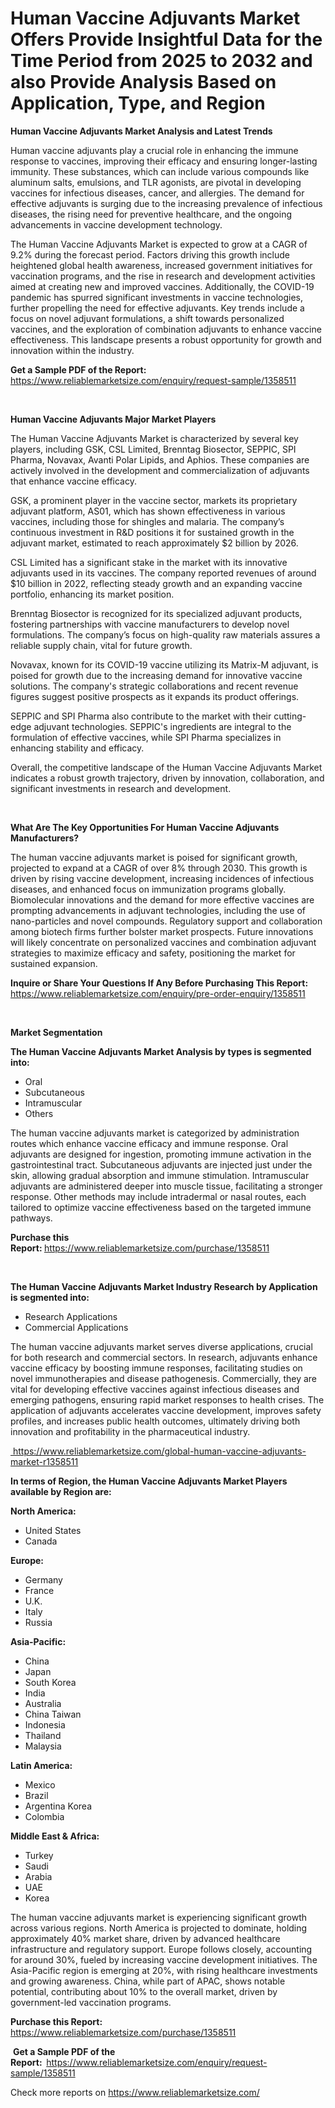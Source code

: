 <p><h1>Human Vaccine Adjuvants Market Offers Provide Insightful Data for the Time Period from 2025 to 2032 and also Provide Analysis Based on Application, Type, and Region</h1></p><p><strong>Human Vaccine Adjuvants Market Analysis and Latest Trends</strong></p>
<p><p>Human vaccine adjuvants play a crucial role in enhancing the immune response to vaccines, improving their efficacy and ensuring longer-lasting immunity. These substances, which can include various compounds like aluminum salts, emulsions, and TLR agonists, are pivotal in developing vaccines for infectious diseases, cancer, and allergies. The demand for effective adjuvants is surging due to the increasing prevalence of infectious diseases, the rising need for preventive healthcare, and the ongoing advancements in vaccine development technology.</p><p>The Human Vaccine Adjuvants Market is expected to grow at a CAGR of 9.2% during the forecast period. Factors driving this growth include heightened global health awareness, increased government initiatives for vaccination programs, and the rise in research and development activities aimed at creating new and improved vaccines. Additionally, the COVID-19 pandemic has spurred significant investments in vaccine technologies, further propelling the need for effective adjuvants. Key trends include a focus on novel adjuvant formulations, a shift towards personalized vaccines, and the exploration of combination adjuvants to enhance vaccine effectiveness. This landscape presents a robust opportunity for growth and innovation within the industry.</p></p>
<p><strong>Get a Sample PDF of the Report:&nbsp;</strong> <a href="https://www.reliablemarketsize.com/enquiry/request-sample/1358511?utm_campaign=3512&utm_medium=2&utm_source=Github&utm_content=ia&utm_term=22032025&utm_id=human-vaccine-adjuvants">https://www.reliablemarketsize.com/enquiry/request-sample/1358511</a></p>
<p>&nbsp;</p>
<p><strong>Human Vaccine Adjuvants Major Market Players</strong></p>
<p><p>The Human Vaccine Adjuvants Market is characterized by several key players, including GSK, CSL Limited, Brenntag Biosector, SEPPIC, SPI Pharma, Novavax, Avanti Polar Lipids, and Aphios. These companies are actively involved in the development and commercialization of adjuvants that enhance vaccine efficacy.</p><p>GSK, a prominent player in the vaccine sector, markets its proprietary adjuvant platform, AS01, which has shown effectiveness in various vaccines, including those for shingles and malaria. The company’s continuous investment in R&D positions it for sustained growth in the adjuvant market, estimated to reach approximately $2 billion by 2026.</p><p>CSL Limited has a significant stake in the market with its innovative adjuvants used in its vaccines. The company reported revenues of around $10 billion in 2022, reflecting steady growth and an expanding vaccine portfolio, enhancing its market position.</p><p>Brenntag Biosector is recognized for its specialized adjuvant products, fostering partnerships with vaccine manufacturers to develop novel formulations. The company’s focus on high-quality raw materials assures a reliable supply chain, vital for future growth.</p><p>Novavax, known for its COVID-19 vaccine utilizing its Matrix-M adjuvant, is poised for growth due to the increasing demand for innovative vaccine solutions. The company's strategic collaborations and recent revenue figures suggest positive prospects as it expands its product offerings.</p><p>SEPPIC and SPI Pharma also contribute to the market with their cutting-edge adjuvant technologies. SEPPIC's ingredients are integral to the formulation of effective vaccines, while SPI Pharma specializes in enhancing stability and efficacy.</p><p>Overall, the competitive landscape of the Human Vaccine Adjuvants Market indicates a robust growth trajectory, driven by innovation, collaboration, and significant investments in research and development.</p></p>
<p>&nbsp;</p>
<p><strong>What Are The Key Opportunities For Human Vaccine Adjuvants Manufacturers?</strong></p>
<p><p>The human vaccine adjuvants market is poised for significant growth, projected to expand at a CAGR of over 8% through 2030. This growth is driven by rising vaccine development, increasing incidences of infectious diseases, and enhanced focus on immunization programs globally. Biomolecular innovations and the demand for more effective vaccines are prompting advancements in adjuvant technologies, including the use of nano-particles and novel compounds. Regulatory support and collaboration among biotech firms further bolster market prospects. Future innovations will likely concentrate on personalized vaccines and combination adjuvant strategies to maximize efficacy and safety, positioning the market for sustained expansion.</p></p>
<p><strong>Inquire or Share Your Questions If Any Before Purchasing This Report:</strong> <a href="https://www.reliablemarketsize.com/enquiry/pre-order-enquiry/1358511?utm_campaign=3512&utm_medium=2&utm_source=Github&utm_content=ia&utm_term=22032025&utm_id=human-vaccine-adjuvants">https://www.reliablemarketsize.com/enquiry/pre-order-enquiry/1358511</a></p>
<p>&nbsp;</p>
<p><strong>Market Segmentation</strong></p>
<p><strong>The Human Vaccine Adjuvants Market Analysis by types is segmented into:</strong></p>
<p><ul><li>Oral</li><li>Subcutaneous</li><li>Intramuscular</li><li>Others</li></ul></p>
<p><p>The human vaccine adjuvants market is categorized by administration routes which enhance vaccine efficacy and immune response. Oral adjuvants are designed for ingestion, promoting immune activation in the gastrointestinal tract. Subcutaneous adjuvants are injected just under the skin, allowing gradual absorption and immune stimulation. Intramuscular adjuvants are administered deeper into muscle tissue, facilitating a stronger response. Other methods may include intradermal or nasal routes, each tailored to optimize vaccine effectiveness based on the targeted immune pathways.</p></p>
<p><strong>Purchase this Report:&nbsp;</strong><a href="https://www.reliablemarketsize.com/purchase/1358511?utm_campaign=3512&utm_medium=2&utm_source=Github&utm_content=ia&utm_term=22032025&utm_id=human-vaccine-adjuvants">https://www.reliablemarketsize.com/purchase/1358511</a></p>
<p>&nbsp;</p>
<p><strong>The Human Vaccine Adjuvants Market Industry Research by Application is segmented into:</strong></p>
<p><ul><li>Research Applications</li><li>Commercial Applications</li></ul></p>
<p><p>The human vaccine adjuvants market serves diverse applications, crucial for both research and commercial sectors. In research, adjuvants enhance vaccine efficacy by boosting immune responses, facilitating studies on novel immunotherapies and disease pathogenesis. Commercially, they are vital for developing effective vaccines against infectious diseases and emerging pathogens, ensuring rapid market responses to health crises. The application of adjuvants accelerates vaccine development, improves safety profiles, and increases public health outcomes, ultimately driving both innovation and profitability in the pharmaceutical industry.</p></p>
<p><a href="https://www.reliablemarketsize.com/global-human-vaccine-adjuvants-market-r1358511?utm_campaign=3512&utm_medium=2&utm_source=Github&utm_content=ia&utm_term=22032025&utm_id=human-vaccine-adjuvants">&nbsp;https://www.reliablemarketsize.com/global-human-vaccine-adjuvants-market-r1358511</a></p>
<p><strong>In terms of Region, the Human Vaccine Adjuvants Market Players available by Region are:</strong></p>
<p>
    <p> <strong> North America: </strong>
        <ul>
            <li>United States</li>
            <li>Canada</li>
        </ul>
        </p> 
    <p> <strong> Europe: </strong>
        <ul>
            <li>Germany</li>
            <li>France</li>
            <li>U.K.</li>
            <li>Italy</li>
            <li>Russia</li>
        </ul>
        </p> 
    <p> <strong> Asia-Pacific: </strong>
        <ul>
            <li>China</li>
            <li>Japan</li>
            <li>South Korea</li>
            <li>India</li>
            <li>Australia</li>
            <li>China Taiwan</li>
            <li>Indonesia</li>
            <li>Thailand</li>
            <li>Malaysia</li>
        </ul>
        </p> 
    <p> <strong> Latin America: </strong>
        <ul>
            <li>Mexico</li>
            <li>Brazil</li>
            <li>Argentina Korea</li>
            <li>Colombia</li>
        </ul>
        </p> 
    <p> <strong> Middle East & Africa: </strong>
        <ul>
            <li>Turkey</li>
            <li>Saudi</li>
            <li>Arabia</li>
            <li>UAE</li>
            <li>Korea</li>
        </ul>
    </p>
    </p>
<p><p>The human vaccine adjuvants market is experiencing significant growth across various regions. North America is projected to dominate, holding approximately 40% market share, driven by advanced healthcare infrastructure and regulatory support. Europe follows closely, accounting for around 30%, fueled by increasing vaccine development initiatives. The Asia-Pacific region is emerging at 20%, with rising healthcare investments and growing awareness. China, while part of APAC, shows notable potential, contributing about 10% to the overall market, driven by government-led vaccination programs.</p></p>
<p><strong>Purchase this Report: </strong><a href="https://www.reliablemarketsize.com/purchase/1358511?utm_campaign=3512&utm_medium=2&utm_source=Github&utm_content=ia&utm_term=22032025&utm_id=human-vaccine-adjuvants">https://www.reliablemarketsize.com/purchase/1358511</a></p>
<p>&nbsp;<strong>Get a Sample PDF of the Report:&nbsp;&nbsp;</strong><a href="https://www.reliablemarketsize.com/enquiry/request-sample/1358511?utm_campaign=3512&utm_medium=2&utm_source=Github&utm_content=ia&utm_term=22032025&utm_id=human-vaccine-adjuvants">https://www.reliablemarketsize.com/enquiry/request-sample/1358511</a></p>
<p><strong></strong></p>
<p>Check more reports on <a href="https://www.reliablemarketsize.com/?utm_campaign=3512&utm_medium=2&utm_source=Github&utm_content=ia&utm_term=22032025&utm_id=human-vaccine-adjuvants">https://www.reliablemarketsize.com/</a></p>
